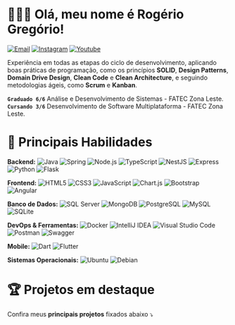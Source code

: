 # 👨🏻‍💻 Olá, meu nome é Rogério Gregório!  
[![Email](https://img.shields.io/badge/bernardo.rogerio93@gmail.com-000000?style=flat&logo=gmail&logoColor=D14836)](mailto:bernardo.rogerio93@gmail.com)
[![Instagram](https://img.shields.io/badge/@rogeriogregorio__-000000?style=flat&logo=instagram&logoColor=FF6384)](https://www.instagram.com/rogeriogregorio_/)
[![Youtube](https://img.shields.io/badge/@rogeriogregorio93-000000?style=flat&logo=youtube&logoColor=FF0000)](https://www.youtube.com/@rogeriogregorio93)

Experiência em todas as etapas do ciclo de desenvolvimento, aplicando boas práticas de programação, como os princípios **SOLID**, 
**Design Patterns**, **Domain Drive Design**, **Clean Code** e **Clean Architecture**, e seguindo metodologias ágeis, como **Scrum** e **Kanban**.

**`Graduado 6/6`** Análise e Desenvolvimento de Sistemas - FATEC Zona Leste.  
**`Cursando 3/6`** Desenvolvimento de Software Multiplataforma - FATEC Zona Leste.

# 🚀 Principais Habilidades

**Backend:**
![Java](https://img.shields.io/badge/Java-000000?style=flat&logo=coffeescript&logoColor=D2B48C)
![Spring](https://img.shields.io/badge/Spring-000000?style=flat&logo=spring&logoColor=6DB33F)
![Node.js](https://img.shields.io/badge/Node.js-000000?style=flat&logo=node.js&logoColor=339933)
![TypeScript](https://img.shields.io/badge/TypeScript-000000?style=flat&logo=typescript&logoColor=3178C6)
![NestJS](https://img.shields.io/badge/NestJS-000000?style=flat&logo=nestjs&logoColor=E0234E)
![Express](https://img.shields.io/badge/Express-000000?style=flat&logo=express&logoColor=FFFFFF)
![Python](https://img.shields.io/badge/Python-000000?style=flat&logo=python&logoColor=3776AB)
![Flask](https://img.shields.io/badge/Flask-000000?style=flat&logo=flask&logoColor=FFFFFF)

<!--![Hibernate](https://img.shields.io/badge/Hibernate-000000?style=flat&logo=hibernate&logoColor=59666C) 
![Spring Security](https://img.shields.io/badge/Spring%20Security-000000?style=flat&logo=springsecurity&logoColor=6DB33F)
![JUnit5](https://img.shields.io/badge/Junit5-000000?style=flat&logo=junit5&logoColor=25A162)
![Maven](https://img.shields.io/badge/Maven-000000?style=flat&logo=apachemaven&logoColor=C71A36)
![JavaFX](https://img.shields.io/badge/JavaFX-000000?style=flat&logo=openjdk&logoColor=FF6F00)
![JWT](https://img.shields.io/badge/JWT-000000?style=flat&logo=jsonwebtokens&logoColor=00B7EB)-->

<!--
![Sequelize](https://img.shields.io/badge/Sequelize-000000?style=flat&logo=sequelize&logoColor=52B0E7)
![TypeORM](https://img.shields.io/badge/TypeORM-000000?style=flat&logo=typeorm&logoColor=FDF5E6)
![Mongoose](https://img.shields.io/badge/Mongoose-000000?style=flat&logo=mongoose&logoColor=880000)
![SQLAlchemy](https://img.shields.io/badge/SQLAlchemy-000000?style=flat&logo=sqlalchemy&logoColor=E34F26)
-->

**Frontend:**
![HTML5](https://img.shields.io/badge/HTML5-000000?style=flat&logo=html5&logoColor=E34F26)
![CSS3](https://img.shields.io/badge/CSS3-000000?style=flat&logo=css3&logoColor=1572B6)
![JavaScript](https://img.shields.io/badge/JavaScript-000000?style=flat&logo=javascript&logoColor=F7DF1E)
![Chart.js](https://img.shields.io/badge/Chart.js-000000?style=flat&logo=chartdotjs&logoColor=FF6384)
![Bootstrap](https://img.shields.io/badge/Bootstrap-000000?style=flat&logo=bootstrap&logoColor=563D7C)
![Angular](https://img.shields.io/badge/Angular-000000?style=flat&logo=angular&logoColor=DD0031)

**Banco de Dados:**
![SQL Server](https://img.shields.io/badge/SQL%20Server-000000?style=flat&logo=adminer&logoColor=29A2FF)
![MongoDB](https://img.shields.io/badge/MongoDB-000000?style=flat&logo=mongodb&logoColor=4EA94B)
![PostgreSQL](https://img.shields.io/badge/PostgreSQL-000000?style=flat&logo=postgresql&logoColor=4169E1)
![MySQL](https://img.shields.io/badge/MySQL-000000?style=flat&logo=mysql&logoColor=4479A1)
![SQLite](https://img.shields.io/badge/SQLite-000000?style=flat&logo=sqlite&logoColor=003B57)

**DevOps & Ferramentas:**
![Docker](https://img.shields.io/badge/Docker-000000?style=flat&logo=docker&logoColor=2496ED)
![IntelliJ IDEA](https://img.shields.io/badge/IntelliJ_IDEA-000000?style=flat&logo=intellijidea&logoColor=white)
![Visual Studio Code](https://img.shields.io/badge/VS%20Code-000000?style=flat&logo=htmx&logoColor=007ACC)
![Postman](https://img.shields.io/badge/Postman-000000?style=flat&logo=postman&logoColor=FF6C37)
![Swagger](https://img.shields.io/badge/Swagger-000000?style=flat&logo=swagger&logoColor=85EA2D)

**Mobile:**
![Dart](https://img.shields.io/badge/Dart-000000?style=flat&logo=dart&logoColor=0175C2)
![Flutter](https://img.shields.io/badge/Flutter-000000?style=flat&logo=flutter&logoColor=02569B)

**Sistemas Operacionais:**
![Ubuntu](https://img.shields.io/badge/Ubuntu-000000?style=flat&logo=ubuntu&logoColor=E95420)
![Debian](https://img.shields.io/badge/Debian-000000?style=flat&logo=debian&logoColor=A80030)

# 🏆 Projetos em destaque
Confira meus **principais projetos** fixados abaixo ⤵️
